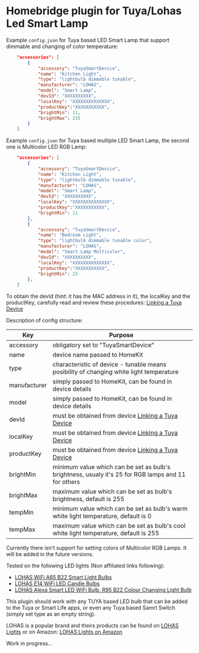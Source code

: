 
Homebridge plugin for Tuya/Lohas Led Smart Lamp
===================================

Example `config.json` for Tuya based LED Smart Lamp that support dimmable and changing of color temperature:

```json
    "accessories": [
    	{
            "accessory": "TuyaSmartDevice",
            "name": "Kitchen Light",
            "type": "lightbulb dimmable tunable",
            "manufacturer": "LOHAS",
            "model": "Smart Lamp",
            "devId": "XXXXXXXXXX",
            "localKey": "XXXXXXXXXXXXXX",
            "productKey":"XXXXXXXXXXX",
            "brightMin": 11,
            "brightMax": 255
        }
    ]
```

Example `config.json` for Tuya based multiple LED Smart Lamp, the second one is Multicolor LED RGB Lamp:

```json
    "accessories": [
    	{
            "accessory": "TuyaSmartDevice",
            "name": "Kitchen Light",
            "type": "lightbulb dimmable tunable",
            "manufacturer": "LOHAS",
            "model": "Smart Lamp",
            "devId": "XXXXXXXXXX",
            "localKey": "XXXXXXXXXXXXXX",
            "productKey":"XXXXXXXXXXX",
            "brightMin": 11
        },
    	{
            "accessory": "TuyaSmartDevice",
            "name": "Bedroom Light",
            "type": "lightbulb dimmable tunable color",
            "manufacturer": "LOHAS",
            "model": "Smart Lamp Multicolor",
            "devId": "XXXXXXXXXX",
            "localKey": "XXXXXXXXXXXXXX",
            "productKey":"XXXXXXXXXXX",
            "brightMin": 25
        },
    ]
```

To obtain the devId (hint: it has the MAC address in it), the localKey and the productKey, carefully read and review these procedures: [Linking a Tuya Device](https://github.com/codetheweb/tuyapi/blob/master/docs/SETUP.md)

Description of config structure:

| Key | Purpose |
|-----|---------|
| accessory | obligatory set to "TuyaSmartDevice" |
| name | device name passed to HomeKit |
| type | characteristic of device - tunable means posibility of changing white light temperature |
| manufacturer | simply passed to HomeKit, can be found in device details |
| model | simply passed to HomeKit, can be found in device details |
| devId | must be obtained from device [Linking a Tuya Device](https://github.com/codetheweb/tuyapi/blob/master/docs/SETUP.md) |
| localKey | must be obtained from device [Linking a Tuya Device](https://github.com/codetheweb/tuyapi/blob/master/docs/SETUP.md) |
| productKey | must be obtained from device [Linking a Tuya Device](https://github.com/codetheweb/tuyapi/blob/master/docs/SETUP.md) |
| brightMin | minimum value which can be set as bulb's brightness, usualy it's 25 for RGB lamps and 11 for others |
| brightMax | maximum value which can be set as bulb's brightness, default is 255 |
| tempMin | minimum value which can be set as bulb's warm white light temperature, default is 0 |
| tempMax | maximum value which can be set as bulb's cool white light temperature, default is 255 |

Currently there isn't support for setting colors of Multicolor RGB Lamps. It will be added in the future versions.

Tested on the following LED lights (Non affiliated links following):
* [LOHAS WiFi A65 B22 Smart Light Bulbs](https://www.amazon.co.uk/gp/product/B0796NLTFT)
* [LOHAS E14 WiFi LED Candle Bulbs](https://www.amazon.co.uk/gp/product/B0796NXVN8)
* [LOHAS Alexa Smart LED WiFi Bulb, R95 B22 Colour Changing Light Bulb](https://www.amazon.co.uk/gp/product/B076HPNHGK)

This plugin should work with any TUYA based LED bulb that can be added to the Tuya or Smart Life apps, or even any Tuya based Samrt Switch (simply set type as an empty string).

LOHAS is a popular brand and theirs products can be found on [LOHAS Lights](http://www.lohas-led.com/) or on Amazon: [LOHAS Lights on Amazon](https://www.amazon.com/s?ie=UTF8&me=A2X4NE86JUW3T&page=1)

Work in progress...
